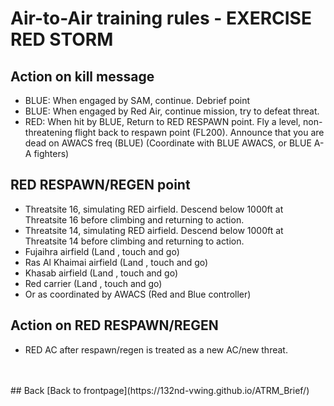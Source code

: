 # Air-to-Air training rules - EXERCISE RED STORM
## Action on kill message
- BLUE: When engaged by SAM, continue.  Debrief point
- BLUE: When engaged by Red Air, continue mission, try to defeat threat.
- RED: When hit by BLUE, Return to RED RESPAWN point. Fly a level, non-threatening flight back to respawn point (FL200). Announce that you are dead on AWACS freq (BLUE) (Coordinate with BLUE AWACS, or BLUE A-A fighters)


## RED RESPAWN/REGEN point
- Threatsite 16, simulating RED airfield. Descend below 1000ft at Threatsite 16 before climbing and returning to action.
- Threatsite 14, simulating RED airfield. Descend below 1000ft at Threatsite 14 before climbing and returning to action.
- Fujaihra airfield (Land , touch and go)
- Ras Al Khaimai airfield (Land , touch and go)
- Khasab airfield (Land , touch and go)
- Red carrier (Land , touch and go)
- Or as coordinated by AWACS (Red and Blue controller)


## Action on RED RESPAWN/REGEN
- RED AC after respawn/regen is treated as a new AC/new threat.

<br>
<br>
## Back
[Back to frontpage](https://132nd-vwing.github.io/ATRM_Brief/)